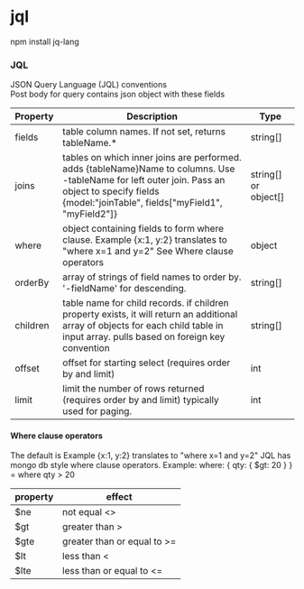 # jql

npm install jq-lang


### JQL
JSON Query Language (JQL) conventions  
Post body for query contains json object with these fields

Property | Description |Type |
---|--- |---|
fields| table column names. If not set, returns tableName.* | string[]
joins| tables on which inner joins are performed. adds {tableName}Name to columns. Use -tableName for left outer join. Pass an object to specify fields {model:"joinTable", fields\["myField1", "myField2"\]} | string[] or object[]
where| object containing fields to form where clause. Example {x:1, y:2} translates to "where x=1 and y=2" See Where clause operators | object
orderBy| array of strings of field names to order by. '-fieldName' for descending.| string[]
children | table name for child records. if children property exists, it will return an additional array of objects for each child table in input array.  pulls based on foreign key convention | string[]
offset | offset for starting select (requires order by and limit) | int 
limit | limit the number of rows returned (requires order by and limit) typically used for paging. | int

#### Where clause operators
The default is Example {x:1, y:2} translates to "where x=1 and y=2"
JQL has mongo db style where clause operators.
Example: where: { qty: { $gt: 20 } } = where qty > 20

property | effect |
---|---|
$ne | not equal <>
$gt | greater than >
$gte | greater than or equal to >=
$lt | less than <
$lte | less than or equal to  <=

